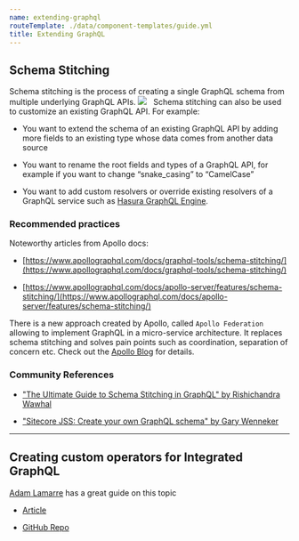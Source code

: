```yaml
---
name: extending-graphql
routeTemplate: ./data/component-templates/guide.yml
title: Extending GraphQL
---
```


## Schema Stitching
Schema stitching is the process of creating a single GraphQL schema from multiple underlying GraphQL APIs.
![](/assets/img/guides/schema-stitching.png)
 
Schema stitching can also be used to customize an existing GraphQL API. For example:
 
- You want to extend the schema of an existing GraphQL API by adding more fields to an existing type whose data comes from another data source

- You want to rename the root fields and types of a GraphQL API, for example if you want to change “snake_casing” to “CamelCase”

- You want to add custom resolvers or override existing resolvers of a GraphQL service such as [Hasura GraphQL Engine]((https://hasura.io/blog/the-ultimate-guide-to-schema-stitching-in-graphql-f30178ac0072/)).

### Recommended practices
Noteworthy articles from Apollo docs:
- [https://www.apollographql.com/docs/graphql-tools/schema-stitching/](https://www.apollographql.com/docs/graphql-tools/schema-stitching/)

- [https://www.apollographql.com/docs/apollo-server/features/schema-stitching/](https://www.apollographql.com/docs/apollo-server/features/schema-stitching/)

There is a new approach created by Apollo, called `Apollo Federation` allowing to implement GraphQL in a micro-service architecture. It replaces schema stitching and solves pain points such as coordination, separation of concern etc. Check out the [Apollo Blog](https://www.apollographql.com/blog/apollo-federation-f260cf525d21) for details.


### Community References

- ["The Ultimate Guide to Schema Stitching in GraphQL" by Rishichandra Wawhal](https://hasura.io/blog/the-ultimate-guide-to-schema-stitching-in-graphql-f30178ac0072/)

- ["Sitecore JSS: Create your own GraphQL schema" by Gary Wenneker](https://gary.wenneker.org/sitecore-jss-create-you-own-graphql-schema/)

---

## Creating custom operators for Integrated GraphQL
[Adam Lamarre](https://www.adamlamarre.com/author/adam/) has a great guide on this topic
- [Article](https://www.adamlamarre.com/extending-sitecore-jss-graphql-adding-additional-content-search-functionality/)

- [GitHub Repo](https://github.com/erzr/SitecoreJSSGraphQLCustomQuery/blob/master/Conditions/ConditionsCondition.cs)
